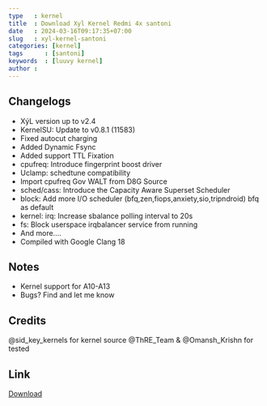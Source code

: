 ```yaml
---
type   : kernel
title  : Download Xyl Kernel Redmi 4x santoni
date   : 2024-03-16T09:17:35+07:00
slug   : xyl-kernel-santoni
categories: [kernel]
tags      : [santoni]
keywords  : [luuvy kernel]
author : 
---
```


## Changelogs
- XýL version up to v2.4
- KernelSU: Update to v0.8.1 (11583)
- Fixed autocut charging
- Added Dynamic Fsync
- Added support TTL Fixation
- cpufreq: Introduce fingerprint boost driver
- Uclamp: schedtune compatibility
- Import cpufreq Gov WALT from D8G Source
- sched/cass: Introduce the Capacity Aware Superset Scheduler
- block: Add more I/O scheduler (bfq,zen,fiops,anxiety,sio,tripndroid) bfq as default
- kernel: irq: Increase sbalance polling interval to 20s
- fs: Block userspace irqbalancer service from running
- And more....
- Compiled with Google Clang 18

## Notes
- Kernel support for A10-A13
- Bugs? Find and let me know

## Credits
@sid_key_kernels for kernel source
@ThRE_Team & @Omansh_Krishn for tested


## Link
[Download](https://t.me/xyl_garbage/117)

